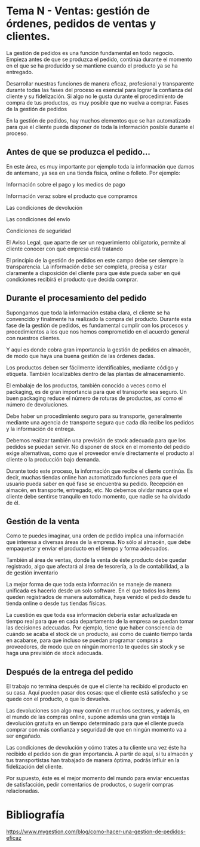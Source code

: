 # Tema N - Ventas: gestión de órdenes, pedidos de ventas y clientes.

La gestión de pedidos es una función fundamental en todo negocio. Empieza antes de que se produzca el pedido, continúa durante el momento en el que se ha producido y se mantiene cuando el producto ya se ha entregado.

Desarrollar nuestras funciones de manera eficaz, profesional y transparente durante todas las fases del proceso es esencial para lograr la confianza del cliente y su fidelización. Si algo no le gusta durante el procedimiento de compra de tus productos, es muy posible que no vuelva a comprar.
Fases de la gestión de pedidos

En la gestión de pedidos, hay muchos elementos que se han automatizado para que el cliente pueda disponer de toda la información posible durante el proceso.

## Antes de que se produzca el pedido...

En este área, es muy importante por ejemplo toda la información que damos de antemano, ya sea en una tienda fisica, online o folleto. Por ejemplo:

Información sobre el pago y los medios de pago

Información veraz sobre el producto que compramos

Las condiciones de devolución

Las condiciones del envío

Condiciones de seguridad

El Aviso Legal, que aparte de ser un requerimiento obligatorio, permite al cliente conocer con qué empresa está tratando

El principio de la gestión de pedidos en este campo debe ser siempre la transparencia. La información debe ser completa, precisa y estar claramente a disposición del cliente para que éste pueda saber en qué condiciones recibirá el producto que decida comprar.

## Durante el procesamiento del pedido

Supongamos que toda la información estaba clara, el cliente se ha convencido y finalmente ha realizado la compra del producto. Durante esta fase de la gestión de pedidos, es fundamental cumplir con los procesos y procedimientos a los que nos hemos comprometido en el acuerdo general con nuestros clientes.

Y aquí es donde cobra gran importancia la gestión de pedidos en almacén, de modo que haya una buena gestión de las órdenes dadas.

Los productos deben ser fácilmente identificables, mediante código y etiqueta. También localizables dentro de las plantas de almacenamiento.

El embalaje de los productos, también conocido a veces como el packaging, es de gran importancia para que el transporte sea seguro. Un buen packaging reduce el número de roturas de productos, así como el número de devoluciones.

Debe haber un procedimiento seguro para su transporte, generalmente mediante una agencia de transporte segura que cada día recibe los pedidos y la información de entrega.

Debemos realizar también una previsión de stock adecuada para que los pedidos se puedan servir. No disponer de stock en el momento del pedido exige alternativas, como que el proveedor envíe directamente el producto al cliente o la producción bajo demanda.


Durante todo este proceso, la información que recibe el cliente continúa. Es decir, muchas tiendas online han automatizado funciones para que el usuario pueda saber en qué fase se encuentra su pedido. Recepción en almacén, en transporte, entregado, etc. No debemos olvidar nunca que el cliente debe sentirse tranquilo en todo momento, que nadie se ha olvidado de él.

## Gestión de la venta

Como te puedes imaginar, una orden de pedido implica una información que interesa a diversas áreas de la empresa. No sólo al almacén, que debe empaquetar y enviar el producto en el tiempo y forma adecuados.

También al área de ventas, donde la venta de éste producto debe quedar registrado, algo que afectará al área de tesorería, a la de contabilidad, a la de gestión inventario

La mejor forma de que toda esta información se maneje de manera unificada es hacerlo desde un solo software. En el que todos los ítems queden registrados de manera automática, haya venido el pedido desde tu tienda online o desde tus tiendas físicas.

La cuestión es que toda esa información debería estar actualizada en tiempo real para que en cada departamento de la empresa se puedan tomar las decisiones adecuadas. Por ejemplo, tiene que haber consciencia de cuándo se acaba el stock de un producto, así como de cuánto tiempo tarda en acabarse, para que incluso se puedan programar compras a proveedores, de modo que en ningún momento te quedes sin stock y se haga una previsión de stock adecuada.

## Después de la entrega del pedido

El trabajo no termina después de que el cliente ha recibido el producto en su casa. Aquí pueden pasar dos cosas: que el cliente está satisfecho y se quede con el producto, o que lo devuelva.

Las devoluciones son algo muy común en muchos sectores, y además, en el mundo de las compras online, supone además una gran ventaja la devolución gratuita en un tiempo determinado para que el cliente pueda comprar con más confianza y seguridad de que en ningún momento va a ser engañado.

Las condiciones de devolución y cómo trates a tu cliente una vez éste ha recibido el pedido son de gran importancia. A partir de aquí, si tu almacén y tus transportistas han trabajado de manera óptima, podrás influir en la fidelización del cliente.

Por supuesto, éste es el mejor momento del mundo para enviar encuestas de satisfacción, pedir comentarios de productos, o sugerir compras relacionadas.

Bibliografía
==
https://www.mygestion.com/blog/como-hacer-una-gestion-de-pedidos-eficaz

